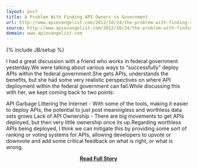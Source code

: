 ```yaml
---
layout: post
title: A Problem With Finding API Owners in Government
url: http://www.apievangelist.com/2012/10/24/the-problem-with-finding-api-owners-in-government/
source: http://www.apievangelist.com/2012/10/24/the-problem-with-finding-api-owners-in-government/
domain: www.apievangelist.com
---
```

{% include JB/setup %}<p>I had a great discussion with a friend who works in federal government yesterday.We were talking about various ways to &ldquo;successfully&rdquo; deploy APIs within the federal government.She gets APIs, understands the benefits, but she had some very realistic perspectives on where API deployment within the federal government can fail.While discussing this with her, we kept coming back to two points:

API Garbage Littering the Internet - With some of the tools, making it easier to deploy APIs, the potential to just post meaningless and worthless data sets grows
Lack of API Ownership - There are big movements to get APIs deployed, but then very little ownership once its up.Regarding worthless APIs being deployed, I think we can mitigate this by providing some sort of ranking or voting systems for APIs, allowing developers to upvote or downvote and add some critical feedback on what is right, or what is wrong.</p>
<center><p><a href="http://www.apievangelist.com/2012/10/24/the-problem-with-finding-api-owners-in-government/" style='padding:25px; font-sze:18px; font-weight: bold;'>Read Full Story</a></p></center>
